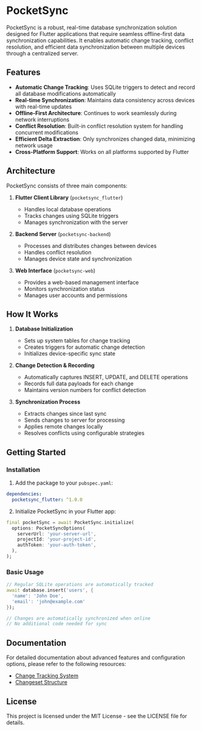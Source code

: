 # PocketSync

PocketSync is a robust, real-time database synchronization solution designed for Flutter applications that require seamless offline-first data synchronization capabilities. It enables automatic change tracking, conflict resolution, and efficient data synchronization between multiple devices through a centralized server.

## Features

- **Automatic Change Tracking**: Uses SQLite triggers to detect and record all database modifications automatically
- **Real-time Synchronization**: Maintains data consistency across devices with real-time updates
- **Offline-First Architecture**: Continues to work seamlessly during network interruptions
- **Conflict Resolution**: Built-in conflict resolution system for handling concurrent modifications
- **Efficient Delta Extraction**: Only synchronizes changed data, minimizing network usage
- **Cross-Platform Support**: Works on all platforms supported by Flutter

## Architecture

PocketSync consists of three main components:

1. **Flutter Client Library** (`pocketsync_flutter`)
   - Handles local database operations
   - Tracks changes using SQLite triggers
   - Manages synchronization with the server

2. **Backend Server** (`pocketsync-backend`)
   - Processes and distributes changes between devices
   - Handles conflict resolution
   - Manages device state and synchronization

3. **Web Interface** (`pocketsync-web`)
   - Provides a web-based management interface
   - Monitors synchronization status
   - Manages user accounts and permissions

## How It Works

1. **Database Initialization**
   - Sets up system tables for change tracking
   - Creates triggers for automatic change detection
   - Initializes device-specific sync state

2. **Change Detection & Recording**
   - Automatically captures INSERT, UPDATE, and DELETE operations
   - Records full data payloads for each change
   - Maintains version numbers for conflict detection

3. **Synchronization Process**
   - Extracts changes since last sync
   - Sends changes to server for processing
   - Applies remote changes locally
   - Resolves conflicts using configurable strategies

## Getting Started

### Installation

1. Add the package to your `pubspec.yaml`:
```yaml
dependencies:
  pocketsync_flutter: ^1.0.0
```

2. Initialize PocketSync in your Flutter app:
```dart
final pocketSync = await PocketSync.initialize(
  options: PocketSyncOptions(
    serverUrl: 'your-server-url',
    projectId: 'your-project-id',
    authToken: 'your-auth-token',
  ),
);
```

### Basic Usage

```dart
// Regular SQLite operations are automatically tracked
await database.insert('users', {
  'name': 'John Doe',
  'email': 'john@example.com'
});

// Changes are automatically synchronized when online
// No additional code needed for sync
```

## Documentation

For detailed documentation about advanced features and configuration options, please refer to the following resources:

- [Change Tracking System](docs/diff-extraction.md)
- [Changeset Structure](docs/changeset_structure.md)

## License

This project is licensed under the MIT License - see the LICENSE file for details.